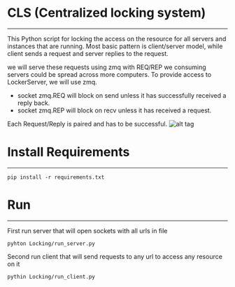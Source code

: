 # CLS (Centralized locking system)
----------------------------------

This Python script for locking the access on the resource for all servers and instances that are running.
Most basic pattern is client/server model, while client sends a request and server replies to the request.

we will serve these requests using zmq with REQ/REP
we consuming servers could be spread across more computers. To provide access to LockerServer, we will use zmq.

* socket zmq.REQ will block on send unless it has successfully received a reply back.
* socket zmq.REP will block on recv unless it has received a request.

Each Request/Reply is paired and has to be successful.
![alt tag](http://learning-0mq-with-pyzmq.readthedocs.io/en/latest/_images/reqrep.png)

# Install Requirements
----------------------
    pip install -r requirements.txt

# Run
-----
First run server that will open sockets with all urls in file

    pyhton Locking/run_server.py
    
Second run client that will send requests to any url to access any resource on it

    pythin Locking/run_client.py

